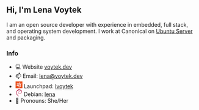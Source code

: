 ## Hi, I'm Lena Voytek
I am an open source developer with experience in embedded, full stack, and operating system development. I work at Canonical on [Ubuntu Server](https://ubuntu.com/download/server) and packaging.
### Info
- 💻 Website [voytek.dev](https://voytek.dev)
- 📫 Email: [lena@voytek.dev](mailto://lena@voytek.dev)
- ![Launchpad](img/launchpad.png) Launchpad: [lvoytek](https://launchpad.net/~lvoytek)
- ![Debian](img/debian.png) Debian: [lena](https://qa.debian.org/developer.php?login=Lena+Voytek)
- 💬 Pronouns: She/Her
